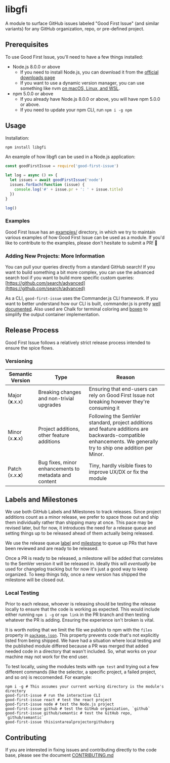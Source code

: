 # libgfi

A module to surface GitHub issues labeled "Good First Issue" (and similar variants) for any GitHub organization, repo, or pre-defined project.

## Prerequisites

To use Good First Issue, you'll need to have a few things installed:

- Node.js 8.0.0 or above
  - If you need to install Node.js, you can download it from the [official downloads page](https://nodejs.org/en/download/)
  - If you want to use a dynamic version manager, you can use something like nvm [on macOS, Linux, and WSL](https://gist.github.com/d2s/372b5943bce17b964a79).
- npm 5.0.0 or above
  - If you already have Node.js 8.0.0 or above, you will have npm 5.0.0 or above.
  - If you need to update your npm CLI, run `npm i -g npm`

## Usage

Installation:

```bash
npm install libgfi
```

An example of how libgfi can be used in a Node.js application:

```js
const goodFirstIssue = require('good-first-issue')

let log = async () => {
  let issues = await goodFirstIssue('node')
  issues.forEach(function (issue) {
    console.log('#' + issue.pr + ': ' + issue.title)
  })
}

log()
```

### Examples

Good First Issue has an [examples/](./examples) directory, in which we try to maintain various examples of how Good First Issue can be used as a module. If you'd like to contribute to the examples, please don't hesitate to submit a PR! 🤗

### Adding New Projects: More Information

You can pull your queries directly from a standard GitHub search! If you want to build something a bit more complex, you can use the advanced search tool if you want to build more specific custom queries: [https://github.com/search/advanced](https://github.com/search/advanced)

As a CLI, `good-first-issue` uses the Commander.js CLI framework. If you want to better understand how our CLI is built, commander.js is pretty [well documented](https://github.com/tj/commander.js/). Also used are Chalk for terminal coloring and [boxen](https://github.com/sindresorhus/boxen) to simplify the output container implementation.

## Release Process

Good First Issue follows a relatively strict release process intended to ensure the spice flows.

### Versioning

| Semantic Version | Type | Reason |
|-------------------|-------------------------------------------------------|--------------------------------------------------------------------------------------------------------------|
| Major (**x**.x.x) | Breaking changes and non-trivial upgrades | Ensuring that end-users can rely on Good First Issue not breaking however they're consuming it |
| Minor (x.**x**.x) | Project additions, other feature additions | Following the SemVer standard, project additions and feature additions are backwards-compatible enhancements. We generally try to ship one addition per Minor. |
| Patch (x.x.**x**) | Bug fixes, minor enhancements to metadata and content | Tiny, hardly visible fixes to improve UX/DX or fix the module |

## Labels and Milestones

We use both GitHub Labels and Milestones to track releases. Since project additions count as a minor release, we prefer to space those out and ship them individually rather than shipping many at once. This pace may be revised later, but for now, it introduces the need for a release queue and setting things up to be released ahead of them actually being released.

We use the release queue [label](https://github.com/bnb/good-first-issue/pulls?q=is%3Apr+is%3Aopen+sort%3Aupdated-desc) and [milestone](https://github.com/bnb/good-first-issue/milestone/16) to queue up PRs that have been reviewed and are ready to be released.

Once a PR is ready to be released, a milestone will be added that correlates to the SemVer version it will be released in. Ideally this will _eventually_ be used for changelog tracking but for now it's just a good way to keep organized. To keep things tidy, once a new version has shipped the milestone will be closed out.

### Local Testing

Prior to each release, whoever is releasing should be testing the release locally to ensure that the code is working as expected. This would include either running `npm i -g` or `npm link` in the PR branch and then testing whatever the PR is adding. Ensuring the experience isn't broken is vital.

It is worth noting that we limit the file we publish to npm with the `files` property in [`package.json`](https://github.com/bnb/good-first-issue/blob/master/package.json). This property prevents code that's not explicitly listed from being shipped. We have had a situation where local testing and the published module differed because a PR was merged that added needed code in a directory that wasn't included. So, what works on your machine may not work for the end user.

To test locally, using the modules tests with `npm test` and trying out a few different commands (like the selector, a specific project, a failed project, and so on) is reccomended. For example:

```text
npm i -g # This assumes your current working directory is the module's directory
good-first-issue # run the interactive CLI
good-first-issue react # test the react project
good-first-issue node # test the Node.js project
good-first-issue github # test the GitHub organization, `github`
good-first-issue github/semantic # test the GitHub repo, `github/semantic`
good-first-issue thisisntarealprojectorgithuborg
```

## Contributing

If you are interested in fixing issues and contributing directly to the code base, please see the document [CONTRIBUTING.md](./CONTRIBUTING.md)
